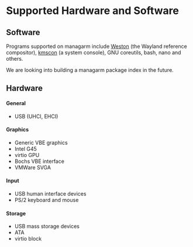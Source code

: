 # Supported Hardware and Software

## Software
Programs supported on managarm include [Weston](https://gitlab.freedesktop.org/wayland/weston/) (the Wayland reference compositor), [kmscon](https://www.freedesktop.org/wiki/Software/kmscon/) (a system console), GNU coreutils, bash, nano and others.

We are looking into building a managarm package index in the future.

## Hardware
#### General
- USB (UHCI, EHCI)
#### Graphics
- Generic VBE graphics
- Intel G45
- virtio GPU
- Bochs VBE interface
- VMWare SVGA
#### Input
- USB human interface devices
- PS/2 keyboard and mouse
#### Storage
- USB mass storage devices
- ATA
- virtio block
